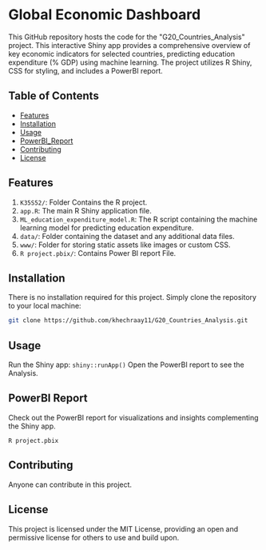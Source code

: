 # Global Economic Dashboard


This GitHub repository hosts the code for the "G20_Countries_Analysis" project. This interactive Shiny app provides a comprehensive overview of key economic indicators for selected countries, predicting education expenditure (% GDP) using machine learning. The project utilizes R Shiny, CSS for styling, and includes a PowerBI report.

## Table of Contents
- [Features](#features)
- [Installation](#installation)
- [Usage](#usage)
- [PowerBI_Report](#PowerBI_Report )
- [Contributing](#contributing)
- [License](#license)

## Features

1. `K35S52/`: Folder Contains the R project.
2. `app.R`: The main R Shiny application file.
3. `ML_education_expenditure_model.R`: The R script containing the machine learning model for predicting education expenditure.
4. `data/`: Folder containing the dataset and any additional data files.
5. `www/`: Folder for storing static assets like images or custom CSS.
6. `R project.pbix/`: Contains Power BI report File.

## Installation

There is no installation required for this project. Simply clone the repository to your local machine:

```bash
git clone https://github.com/khechraay11/G20_Countries_Analysis.git
```

## Usage

Run the Shiny app: `shiny::runApp()`
Open the PowerBI report to see the Analysis.

## PowerBI Report

Check out the PowerBI report for visualizations and insights complementing the Shiny app.

`R project.pbix`

## Contributing

Anyone can contribute in this project.

## License

This project is licensed under the MIT License, providing an open and permissive license for others to use and build upon.
